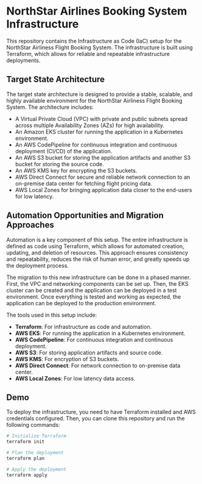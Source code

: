 # NorthStar Airlines Booking System Infrastructure

This repository contains the Infrastructure as Code (IaC) setup for the NorthStar Airliness Flight Booking System. The infrastructure is built using Terraform, which allows for reliable and repeatable infrastructure deployments.

## Target State Architecture

The target state architecture is designed to provide a stable, scalable, and highly available environment for the NorthStar Airliness Flight Booking System. The architecture includes:

- A Virtual Private Cloud (VPC) with private and public subnets spread across multiple Availability Zones (AZs) for high availability.
- An Amazon EKS cluster for running the application in a Kubernetes environment.
- An AWS CodePipeline for continuous integration and continuous deployment (CI/CD) of the application.
- An AWS S3 bucket for storing the application artifacts and another S3 bucket for storing the source code.
- An AWS KMS key for encrypting the S3 buckets.
- AWS Direct Connect for secure and reliable network connection to an on-premise data center for fetching flight pricing data.
- AWS Local Zones for bringing application data closer to the end-users for low latency.

## Automation Opportunities and Migration Approaches

Automation is a key component of this setup. The entire infrastructure is defined as code using Terraform, which allows for automated creation, updating, and deletion of resources. This approach ensures consistency and repeatability, reduces the risk of human error, and greatly speeds up the deployment process.

The migration to this new infrastructure can be done in a phased manner. First, the VPC and networking components can be set up. Then, the EKS cluster can be created and the application can be deployed in a test environment. Once everything is tested and working as expected, the application can be deployed to the production environment.

The tools used in this setup include:

- **Terraform**: For infrastructure as code and automation.
- **AWS EKS**: For running the application in a Kubernetes environment.
- **AWS CodePipeline**: For continuous integration and continuous deployment.
- **AWS S3**: For storing application artifacts and source code.
- **AWS KMS**: For encryption of S3 buckets.
- **AWS Direct Connect**: For network connection to on-premise data center.
- **AWS Local Zones**: For low latency data access.

## Demo

To deploy the infrastructure, you need to have Terraform installed and AWS credentials configured. Then, you can clone this repository and run the following commands:

```bash
# Initialize Terraform
terraform init

# Plan the deployment
terraform plan

# Apply the deployment
terraform apply

